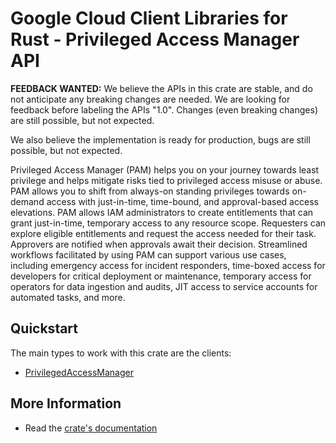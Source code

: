 # Google Cloud Client Libraries for Rust - Privileged Access Manager API

<!-- Code generated by sidekick. DO NOT EDIT. -->

**FEEDBACK WANTED:** We believe the APIs in this crate are stable, and
do not anticipate any breaking changes are needed. We are looking for
feedback before labeling the APIs "1.0". Changes (even breaking changes)
are still possible, but not expected.

We also believe the implementation is ready for production, bugs are
still possible, but not expected.

Privileged Access Manager (PAM) helps you on your journey towards least
privilege and helps mitigate risks tied to privileged access misuse or
abuse. PAM allows you to shift from always-on standing privileges towards
on-demand access with just-in-time, time-bound, and approval-based access
elevations. PAM allows IAM administrators to create entitlements that can
grant just-in-time, temporary access to any resource scope. Requesters can
explore eligible entitlements and request the access needed for their
task. Approvers are notified when approvals await their
decision. Streamlined workflows facilitated by using PAM can support
various use cases, including emergency access for incident responders,
time-boxed access for developers for critical deployment or maintenance,
temporary access for operators for data ingestion and audits, JIT access
to service accounts for automated tasks, and more.

## Quickstart

The main types to work with this crate are the clients:

- [PrivilegedAccessManager]

## More Information

- Read the [crate's documentation](https://docs.rs/google-cloud-privilegedaccessmanager-v1/latest/google-cloud-privilegedaccessmanager-v1)

[PrivilegedAccessManager]: https://docs.rs/google-cloud-privilegedaccessmanager-v1/latest/google_cloud_privilegedaccessmanager_v1/client/struct.PrivilegedAccessManager.html
